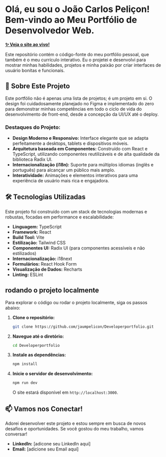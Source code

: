# Olá, eu sou o João Carlos Peliçon! Bem-vindo ao Meu Portfólio de Desenvolvedor Web.

**[✨ Veja o site ao vivo!](https://jaumpelicon.github.io/Developerportfolio)**

Este repositório contém o código-fonte do meu portfólio pessoal, que também é o meu currículo interativo. Eu o projetei e desenvolvi para mostrar minhas habilidades, projetos e minha paixão por criar interfaces de usuário bonitas e funcionais.

## 🚀 Sobre Este Projeto

Este portfólio não é apenas uma lista de projetos; é um projeto em si. O design foi cuidadosamente planejado no Figma e implementado do zero para demonstrar minhas competências em todo o ciclo de vida do desenvolvimento de front-end, desde a concepção da UI/UX até o deploy.

### Destaques do Projeto:
*   **Design Moderno e Responsivo:** Interface elegante que se adapta perfeitamente a desktops, tablets e dispositivos móveis.
*   **Arquitetura baseada em Componentes:** Construído com React e TypeScript, utilizando componentes reutilizáveis e de alta qualidade da biblioteca Radix UI.
*   **Internacionalização (i18n):** Suporte para múltiplos idiomas (inglês e português) para alcançar um público mais amplo.
*   **Interatividade:** Animações e elementos interativos para uma experiência de usuário mais rica e engajadora.

## 🛠️ Tecnologias Utilizadas

Este projeto foi construído com um stack de tecnologias modernas e robustas, focadas em performance e escalabilidade:

*   **Linguagem:** TypeScript
*   **Framework:** React
*   **Build Tool:** Vite
*   **Estilização:** Tailwind CSS
*   **Componentes UI:** Radix UI (para componentes acessíveis e não estilizados)
*   **Internacionalização:** i18next
*   **Formulários:** React Hook Form
*   **Visualização de Dados:** Recharts
*   **Linting:** ESLint

##  rodando o projeto localmente

Para explorar o código ou rodar o projeto localmente, siga os passos abaixo:

1.  **Clone o repositório:**
    ```bash
    git clone https://github.com/jaumpelicon/Developerportfolio.git
    ```
2.  **Navegue até o diretório:**
    ```bash
    cd Developerportfolio
    ```
3.  **Instale as dependências:**
    ```bash
    npm install
    ```
4.  **Inicie o servidor de desenvolvimento:**
    ```bash
    npm run dev
    ```
    O site estará disponível em `http://localhost:3000`.

## 📫 Vamos nos Conectar!

Adorei desenvolver este projeto e estou sempre em busca de novos desafios e oportunidades. Se você gostou do meu trabalho, vamos conversar!

*   **LinkedIn:** [adicone seu LinkedIn aqui]
*   **Email:** [adicione seu Email aqui]
